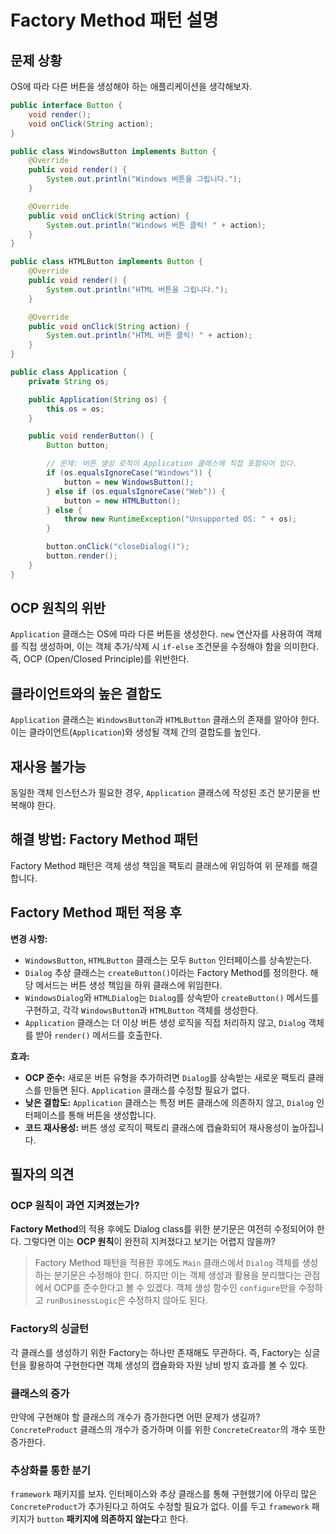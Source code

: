 # Factory Method 패턴 설명

## 문제 상황

OS에 따라 다른 버튼을 생성해야 하는 애플리케이션을 생각해보자.

```java
public interface Button {
    void render();
    void onClick(String action);
}

public class WindowsButton implements Button {
    @Override
    public void render() {
        System.out.println("Windows 버튼을 그립니다.");
    }

    @Override
    public void onClick(String action) {
        System.out.println("Windows 버튼 클릭! " + action);
    }
}

public class HTMLButton implements Button {
    @Override
    public void render() {
        System.out.println("HTML 버튼을 그립니다.");
    }

    @Override
    public void onClick(String action) {
        System.out.println("HTML 버튼 클릭! " + action);
    }
}

public class Application {
    private String os;

    public Application(String os) {
        this.os = os;
    }

    public void renderButton() {
        Button button;

        // 문제: 버튼 생성 로직이 Application 클래스에 직접 포함되어 있다.
        if (os.equalsIgnoreCase("Windows")) {
            button = new WindowsButton();
        } else if (os.equalsIgnoreCase("Web")) {
            button = new HTMLButton();
        } else {
            throw new RuntimeException("Unsupported OS: " + os);
        }

        button.onClick("closeDialog()");
        button.render();
    }
}
```

## OCP 원칙의 위반
`Application` 클래스는 OS에 따라 다른 버튼을 생성한다.  `new` 연산자를 사용하여 객체를 직접 생성하며, 이는 객체 추가/삭제 시 `if-else` 조건문을 수정해야 함을 의미한다. 즉, OCP (Open/Closed Principle)를 위반한다.

## 클라이언트와의 높은 결합도
`Application` 클래스는 `WindowsButton`과 `HTMLButton` 클래스의 존재를 알아야 한다. 이는 클라이언트(`Application`)와 생성될 객체 간의 결합도를 높인다.

## 재사용 불가능
동일한 객체 인스턴스가 필요한 경우, `Application` 클래스에 작성된 조건 분기문을 반복해야 한다.

## 해결 방법: Factory Method 패턴

Factory Method 패턴은 객체 생성 책임을 팩토리 클래스에 위임하여 위 문제를 해결합니다.

## Factory Method 패턴 적용 후

**변경 사항:**
* `WindowsButton`, `HTMLButton` 클래스는 모두 `Button` 인터페이스를 상속받는다.
* `Dialog` 추상 클래스는 `createButton()`이라는 Factory Method를 정의한다.  해당 메서드는 버튼 생성 책임을 하위 클래스에 위임한다.
* `WindowsDialog`와 `HTMLDialog`는 `Dialog`를 상속받아 `createButton()` 메서드를 구현하고, 각각 `WindowsButton`과 `HTMLButton` 객체를 생성한다.
* `Application` 클래스는 더 이상 버튼 생성 로직을 직접 처리하지 않고, `Dialog` 객체를 받아 `render()` 메서드를 호출한다.

**효과:**
* **OCP 준수:** 새로운 버튼 유형을 추가하려면 `Dialog`를 상속받는 새로운 팩토리 클래스를 만들면 된다. `Application` 클래스를 수정할 필요가 없다.
* **낮은 결합도:** `Application` 클래스는 특정 버튼 클래스에 의존하지 않고, `Dialog` 인터페이스를 통해 버튼을 생성합니다.
* **코드 재사용성:** 버튼 생성 로직이 팩토리 클래스에 캡슐화되어 재사용성이 높아집니다.

## 필자의 의견
### OCP 원칙이 과연 지켜졌는가?
**Factory Method**의 적용 후에도 Dialog class를 위한 분기문은 여전히 수정되어야 한다. 그렇다면 이는 **OCP 원칙**이 완전히 지켜졌다고 보기는 어렵지 않을까?
> Factory Method 패턴을 적용한 후에도 `Main` 클래스에서 `Dialog` 객체를 생성하는 분기문은 수정해야 한다. 하지만 이는 객체 생성과 활용을 분리했다는 관점에서 OCP를 준수한다고 볼 수 있겠다. 객체 생성 함수인 `configure`만을 수정하고 `runBusinessLogic`은 수정하지 않아도 된다.

### Factory의 싱글턴
각 클래스를 생성하기 위한 Factory는 하나만 존재해도 무관하다. 즉, Factory는 싱글턴을 활용하여 구현한다면 객체 생성의 캡슐화와 자원 낭비 방지 효과를 볼 수 있다.

### 클래스의 증가
만약에 구현해야 할 클래스의 개수가 증가한다면 어떤 문제가 생길까? `ConcreteProduct` 클래스의 개수가 증가하며 이를 위한 `ConcreteCreator`의 개수 또한 증가한다.

### 추상화를 통한 분기
`framework` 패키지를 보자. 인터페이스와 추상 클래스를 통해 구현했기에 아무리 많은 `ConcreteProduct`가 추가된다고 하여도 수정할 필요가 없다. 이를 두고 `framework` 패키지가 `button` **패키지에 의존하지 않는다**고 한다.